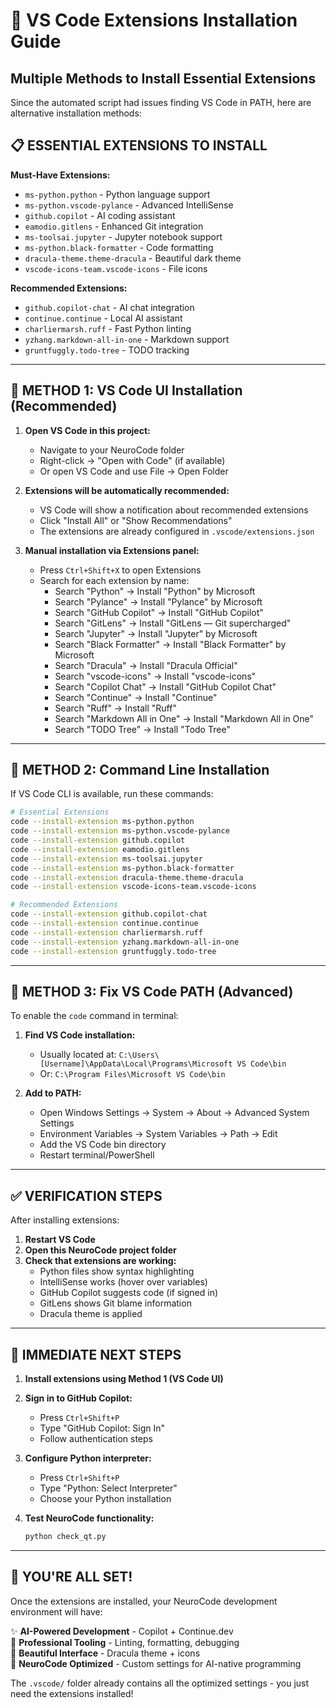 # 🚀 VS Code Extensions Installation Guide
## Multiple Methods to Install Essential Extensions

Since the automated script had issues finding VS Code in PATH, here are alternative installation methods:

## 📋 **ESSENTIAL EXTENSIONS TO INSTALL**

**Must-Have Extensions:**
- `ms-python.python` - Python language support
- `ms-python.vscode-pylance` - Advanced IntelliSense  
- `github.copilot` - AI coding assistant
- `eamodio.gitlens` - Enhanced Git integration
- `ms-toolsai.jupyter` - Jupyter notebook support
- `ms-python.black-formatter` - Code formatting
- `dracula-theme.theme-dracula` - Beautiful dark theme
- `vscode-icons-team.vscode-icons` - File icons

**Recommended Extensions:**
- `github.copilot-chat` - AI chat integration
- `continue.continue` - Local AI assistant
- `charliermarsh.ruff` - Fast Python linting
- `yzhang.markdown-all-in-one` - Markdown support
- `gruntfuggly.todo-tree` - TODO tracking

---

## 🔧 **METHOD 1: VS Code UI Installation (Recommended)**

1. **Open VS Code in this project:**
   - Navigate to your NeuroCode folder
   - Right-click → "Open with Code" (if available)
   - Or open VS Code and use File → Open Folder

2. **Extensions will be automatically recommended:**
   - VS Code will show a notification about recommended extensions
   - Click "Install All" or "Show Recommendations"
   - The extensions are already configured in `.vscode/extensions.json`

3. **Manual installation via Extensions panel:**
   - Press `Ctrl+Shift+X` to open Extensions
   - Search for each extension by name:
     - Search "Python" → Install "Python" by Microsoft
     - Search "Pylance" → Install "Pylance" by Microsoft
     - Search "GitHub Copilot" → Install "GitHub Copilot"
     - Search "GitLens" → Install "GitLens — Git supercharged"
     - Search "Jupyter" → Install "Jupyter" by Microsoft
     - Search "Black Formatter" → Install "Black Formatter" by Microsoft
     - Search "Dracula" → Install "Dracula Official"
     - Search "vscode-icons" → Install "vscode-icons"
     - Search "Copilot Chat" → Install "GitHub Copilot Chat"
     - Search "Continue" → Install "Continue"
     - Search "Ruff" → Install "Ruff"
     - Search "Markdown All in One" → Install "Markdown All in One"
     - Search "TODO Tree" → Install "Todo Tree"

---

## 🔧 **METHOD 2: Command Line Installation**

If VS Code CLI is available, run these commands:

```bash
# Essential Extensions
code --install-extension ms-python.python
code --install-extension ms-python.vscode-pylance
code --install-extension github.copilot
code --install-extension eamodio.gitlens
code --install-extension ms-toolsai.jupyter
code --install-extension ms-python.black-formatter
code --install-extension dracula-theme.theme-dracula
code --install-extension vscode-icons-team.vscode-icons

# Recommended Extensions
code --install-extension github.copilot-chat
code --install-extension continue.continue
code --install-extension charliermarsh.ruff
code --install-extension yzhang.markdown-all-in-one
code --install-extension gruntfuggly.todo-tree
```

---

## 🔧 **METHOD 3: Fix VS Code PATH (Advanced)**

To enable the `code` command in terminal:

1. **Find VS Code installation:**
   - Usually located at: `C:\Users\[Username]\AppData\Local\Programs\Microsoft VS Code\bin`
   - Or: `C:\Program Files\Microsoft VS Code\bin`

2. **Add to PATH:**
   - Open Windows Settings → System → About → Advanced System Settings
   - Environment Variables → System Variables → Path → Edit
   - Add the VS Code bin directory
   - Restart terminal/PowerShell

---

## ✅ **VERIFICATION STEPS**

After installing extensions:

1. **Restart VS Code**
2. **Open this NeuroCode project folder**
3. **Check that extensions are working:**
   - Python files show syntax highlighting
   - IntelliSense works (hover over variables)
   - GitHub Copilot suggests code (if signed in)
   - GitLens shows Git blame information
   - Dracula theme is applied

---

## 🎯 **IMMEDIATE NEXT STEPS**

1. **Install extensions using Method 1 (VS Code UI)**
2. **Sign in to GitHub Copilot:**
   - Press `Ctrl+Shift+P`
   - Type "GitHub Copilot: Sign In"
   - Follow authentication steps

3. **Configure Python interpreter:**
   - Press `Ctrl+Shift+P`
   - Type "Python: Select Interpreter"
   - Choose your Python installation

4. **Test NeuroCode functionality:**
   ```bash
   python check_qt.py
   ```

---

## 🚀 **YOU'RE ALL SET!**

Once the extensions are installed, your NeuroCode development environment will have:

✨ **AI-Powered Development** - Copilot + Continue.dev  
🔧 **Professional Tooling** - Linting, formatting, debugging  
🎨 **Beautiful Interface** - Dracula theme + icons  
🧬 **NeuroCode Optimized** - Custom settings for AI-native programming  

The `.vscode/` folder already contains all the optimized settings - you just need the extensions installed!
